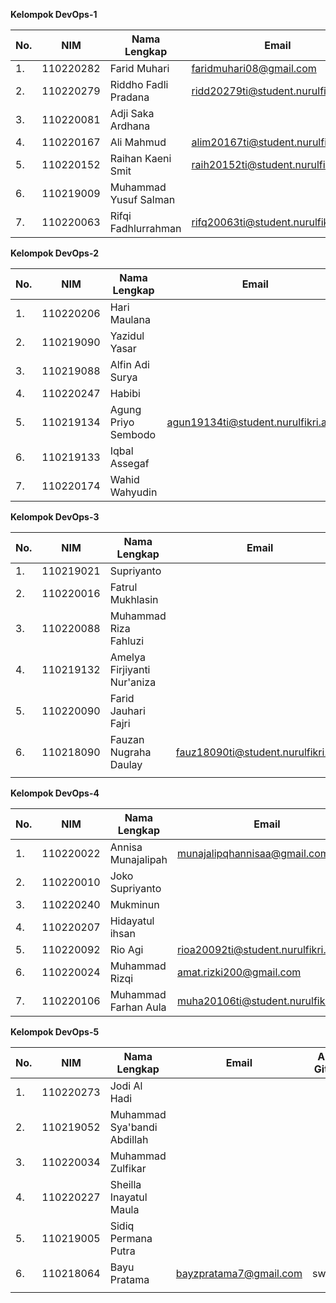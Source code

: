 **Kelompok DevOps-1**

| **No.** | **NIM**   | **Nama Lengkap**      | **Email** | **Akun Github** | **Keterangan** |
|---------|-----------|-----------------------|-----------|-----------------|----------------|
| 1.      | 110220282 | Farid Muhari          |faridmuhari08@gmail.com|FaridMuhari                 |                |
| 2.      | 110220279 | Riddho Fadli Pradana  |    ridd20279ti@student.nurulfikri.ac.id      |Fadly-cloud            |                |
| 3.      | 110220081 | Adji Saka Ardhana     |           |                 |                |
| 4.      | 110220167 | Ali Mahmud            |alim20167ti@student.nurulfikri.ac.id|a5hmudnf|                |
| 5.      | 110220152 | Raihan Kaeni Smit     |raih20152ti@student.nurulfikri.ac.id           |raihan-smit20152ti                 |                |
| 6.      | 110219009 | Muhammad Yusuf Salman |           |                 |                |
| 7.      | 110220063 | Rifqi Fadhlurrahman   |rifq20063ti@student.nurulfikri.ac.id           |rifqifdhlr                 |                |


**Kelompok DevOps-2**

| **No.** | **NIM**   | **Nama Lengkap**    | **Email** | **Akun Github** | **Keterangan** |
|---------|-----------|---------------------|-----------|-----------------|----------------|
| 1.      | 110220206 | Hari Maulana        |           |                 |                |
| 2.      | 110219090 | Yazidul Yasar       |           |                 |                |
| 3.      | 110219088 | Alfin Adi Surya     |           |                 |                |
| 4.      | 110220247 | Habibi              |           |                 |                |
| 5.      | 110219134 | Agung Priyo Sembodo |agun19134ti@student.nurulfikri.ac.id           |priyo00                 |                |
| 6.      | 110219133 | Iqbal Assegaf       |           |                 |                |
| 7.      | 110220174 | Wahid Wahyudin      |           |                 |                |


**Kelompok DevOps-3**

| **No.** | **NIM**   | **Nama Lengkap**            | **Email** | **Akun Github** | **Keterangan** |
|---------|-----------|-----------------------------|-----------|-----------------|----------------|
| 1.      | 110219021 | Supriyanto                  |           |                 |                |
| 2.      | 110220016 | Fatrul Mukhlasin            |           |                 |                |
| 3.      | 110220088 | Muhammad Riza Fahluzi       |           |                 |                |
| 4.      | 110219132 | Amelya Firjiyanti Nur'aniza |           |                 |                |
| 5.      | 110220090 | Farid Jauhari Fajri         |           |                 |                |
| 6.      | 110218090 | Fauzan Nugraha Daulay       |fauz18090ti@student.nurulfikri.a.id|owzan29|                |
|         |           |                             |           |                 |                |

**Kelompok DevOps-4**

| **No.** | **NIM**   | **Nama Lengkap**     | **Email** | **Akun Github** | **Keterangan** |
|---------|-----------|----------------------|-----------|-----------------|----------------|
| 1.      | 110220022 | Annisa Munajalipah   |  munajalipqhannisaa@gmail.com       |   annisa32              |                |
| 2.      | 110220010 | Joko Supriyanto      |           |                 |                |
| 3.      | 110220240 | Mukminun             |           |                 |                |
| 4.      | 110220207 | Hidayatul ihsan      |           |                 |                |
| 5.      | 110220092 | Rio Agi              | rioa20092ti@student.nurulfikri.ac.id|        Rioagi18         |                |
| 6.      | 110220024 | Muhammad Rizqi       | amat.rizki200@gmail.com          | rizqi007                |                |
| 7.      | 110220106 | Muhammad Farhan Aula | muha20106ti@student.nurulfikri.ac.id          |  FarhanAula               |                |

**Kelompok DevOps-5**

| **No.** | **NIM**   | **Nama Lengkap**            | **Email** | **Akun Github** | **Keterangan** |
|---------|-----------|-----------------------------|-----------|-----------------|----------------|
| 1.      | 110220273 | Jodi Al Hadi                |           |                 |                |
| 2.      | 110219052 | Muhammad Sya'bandi Abdillah |           |                 |                |
| 3.      | 110220034 | Muhammad Zulfikar           |           |                 |                |
| 4.      | 110220227 | Sheilla Inayatul Maula      |           |                 |                |
| 5.      | 110219005 | Sidiq Permana Putra         |           |                 |                |
| 6.      | 110218064 | Bayu Pratama                | bayzpratama7@gmail.com | swtlbyz                |                |
|         |           |                             |           |                 |                |
